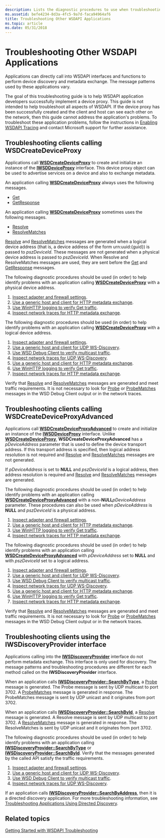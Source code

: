 ```yaml
---
description: Lists the diagnostic procedures to use when troubleshooting WSDAPI applications.
ms.assetid: befe4234-8d3a-4fc5-9a7d-faca94964af6
title: Troubleshooting Other WSDAPI Applications
ms.topic: article
ms.date: 05/31/2018
---
```


# Troubleshooting Other WSDAPI Applications

Applications can directly call into WSDAPI interfaces and functions to perform device discovery and metadata exchange. The message patterns used by these applications vary.

The goal of this troubleshooting guide is to help WSDAPI application developers successfully implement a device proxy. This guide is not intended to help troubleshoot all aspects of WSDAPI. If the device proxy has been successfully created and the client and host can see each other on the network, then this guide cannot address the application's problems. To troubleshoot these application problems, follow the instructions in [Enabling WSDAPI Tracing](enabling-wsdapi-tracing.md) and contact Microsoft support for further assistance.

## Troubleshooting clients calling WSDCreateDeviceProxy

Applications call [**WSDCreateDeviceProxy**](/windows/desktop/api/WsdClient/nf-wsdclient-wsdcreatedeviceproxy) to create and initialize an instance of the [**IWSDDeviceProxy**](/windows/desktop/api/WsdClient/nn-wsdclient-iwsddeviceproxy) interface. This device proxy object can be used to advertise services on a device and also to exchange metadata.

An application calling [**WSDCreateDeviceProxy**](/windows/desktop/api/WsdClient/nf-wsdclient-wsdcreatedeviceproxy) always uses the following messages.

-   [Get](get--metadata-exchange--http-request-and-message.md)
-   [GetResponse](getresponse--metadata-exchange--message.md)

An application calling [**WSDCreateDeviceProxy**](/windows/desktop/api/WsdClient/nf-wsdclient-wsdcreatedeviceproxy) sometimes uses the following messages.

-   [Resolve](resolve-message.md)
-   [ResolveMatches](resolvematches-message.md)

[Resolve](resolve-message.md) and [ResolveMatches](resolvematches-message.md) messages are generated when a logical device address (that is, a device address of the form urn:uuid:{guid}) is passed to *pszDeviceId*. These messages are not generated when a physical device address is passed to *pszDeviceId*. When Resolve and ResolveMatches messages are used, they are sent before the [Get](get--metadata-exchange--http-request-and-message.md) and [GetResponse](getresponse--metadata-exchange--message.md) messages.

The following diagnostic procedures should be used (in order) to help identify problems with an application calling [**WSDCreateDeviceProxy**](/windows/desktop/api/WsdClient/nf-wsdclient-wsdcreatedeviceproxy) with a physical device address.

1.  [Inspect adapter and firewall settings](inspecting-adapter-and-firewall-settings.md).
2.  [Use a generic host and client for HTTP metadata exchange](using-a-generic-host-and-client-for-http-metadata-exchange.md).
3.  [Use WinHTTP logging to verify Get traffic](using-winhttp-logging-to-verify-get-traffic.md).
4.  [Inspect network traces for HTTP metadata exchange](inspecting-network-traces-for-http-metadata-exchange.md).

The following diagnostic procedures should be used (in order) to help identify problems with an application calling [**WSDCreateDeviceProxy**](/windows/desktop/api/WsdClient/nf-wsdclient-wsdcreatedeviceproxy) with a logical device address.

1.  [Inspect adapter and firewall settings](inspecting-adapter-and-firewall-settings.md).
2.  [Use a generic host and client for UDP WS-Discovery](using-a-generic-host-and-client-for-udp-ws-discovery.md).
3.  [Use WSD Debug Client to verify multicast traffic](using-wsddebug-client-to-verify-multicast-traffic.md).
4.  [Inspect network traces for UDP WS-Discovery](inspecting-network-traces-for-udp-ws-discovery.md).
5.  [Use a generic host and client for HTTP metadata exchange](using-a-generic-host-and-client-for-http-metadata-exchange.md).
6.  [Use WinHTTP logging to verify Get traffic](using-winhttp-logging-to-verify-get-traffic.md).
7.  [Inspect network traces for HTTP metadata exchange](inspecting-network-traces-for-http-metadata-exchange.md).

Verify that [Resolve](resolve-message.md) and [ResolveMatches](resolvematches-message.md) messages are generated and meet traffic requirements. It is not necessary to look for [Probe](probe-message.md) or [ProbeMatches](probematches-message.md) messages in the WSD Debug Client output or in the network traces.

## Troubleshooting clients calling WSDCreateDeviceProxyAdvanced

Applications call [**WSDCreateDeviceProxyAdvanced**](/windows/desktop/api/WsdClient/nf-wsdclient-wsdcreatedeviceproxyadvanced) to create and initialize an instance of the [**IWSDDeviceProxy**](/windows/desktop/api/WsdClient/nn-wsdclient-iwsddeviceproxy) interface. Unlike [**WSDCreateDeviceProxy**](/windows/desktop/api/WsdClient/nf-wsdclient-wsdcreatedeviceproxy), **WSDCreateDeviceProxyAdvanced** has a *pDeviceAddress* parameter that is used to define the device transport address. If this transport address is specified, then logical address resolution is not required and [Resolve](resolve-message.md) and [ResolveMatches](resolvematches-message.md) messages are not generated.

If *pDeviceAddress* is set to **NULL** and *pszDeviceId* is a logical address, then address resolution is required and [Resolve](resolve-message.md) and [ResolveMatches](resolvematches-message.md) messages are generated.

The following diagnostic procedures should be used (in order) to help identify problems with an application calling [**WSDCreateDeviceProxyAdvanced**](/windows/desktop/api/WsdClient/nf-wsdclient-wsdcreatedeviceproxyadvanced) with a non-**NULL***pDeviceAddress* parameter. These procedures can also be used when *pDeviceAddress* is **NULL** and *pszDeviceId* is a physical address.

1.  [Inspect adapter and firewall settings](inspecting-adapter-and-firewall-settings.md).
2.  [Use a generic host and client for HTTP metadata exchange](using-a-generic-host-and-client-for-http-metadata-exchange.md).
3.  [Use WinHTTP logging to verify Get traffic](using-winhttp-logging-to-verify-get-traffic.md).
4.  [Inspect network traces for HTTP metadata exchange](inspecting-network-traces-for-http-metadata-exchange.md).

The following diagnostic procedures should be used (in order) to help identify problems with an application calling [**WSDCreateDeviceProxyAdvanced**](/windows/desktop/api/WsdClient/nf-wsdclient-wsdcreatedeviceproxyadvanced) with *pDeviceAddress* set to **NULL** and with *pszDeviceId* set to a logical address.

1.  [Inspect adapter and firewall settings](inspecting-adapter-and-firewall-settings.md).
2.  [Use a generic host and client for UDP WS-Discovery](using-a-generic-host-and-client-for-udp-ws-discovery.md).
3.  [Use WSD Debug Client to verify multicast traffic](using-wsddebug-client-to-verify-multicast-traffic.md).
4.  [Inspect network traces for UDP WS-Discovery](inspecting-network-traces-for-udp-ws-discovery.md).
5.  [Use a generic host and client for HTTP metadata exchange](using-a-generic-host-and-client-for-http-metadata-exchange.md).
6.  [Use WinHTTP logging to verify Get traffic](using-winhttp-logging-to-verify-get-traffic.md).
7.  [Inspect network traces for HTTP metadata exchange](inspecting-network-traces-for-http-metadata-exchange.md).

Verify that [Resolve](resolve-message.md) and [ResolveMatches](resolvematches-message.md) messages are generated and meet traffic requirements. It is not necessary to look for [Probe](probe-message.md) or [ProbeMatches](probematches-message.md) messages in the WSD Debug Client output or in the network traces.

## Troubleshooting clients using the IWSDiscoveryProvider interface

Applications calling into the [**IWSDiscoveryProvider**](/windows/desktop/api/WsdDisco/nn-wsddisco-iwsdiscoveryprovider) interface do not perform metadata exchange. This interface is only used for discovery. The message patterns and troubleshooting procedures are different for each method called on the **IWSDiscoveryProvider** interface.

When an application calls [**IWSDiscoveryProvider::SearchByType**](/windows/desktop/api/WsdDisco/nf-wsddisco-iwsdiscoveryprovider-searchbytype), a [Probe](probe-message.md) message is generated. The Probe message is sent by UDP multicast to port 3702. A [ProbeMatches](probematches-message.md) message is generated in response. The ProbeMatches message is sent by UDP unicast and it originates from port 3702.

When an application calls [**IWSDiscoveryProvider::SearchById**](/windows/desktop/api/WsdDisco/nf-wsddisco-iwsdiscoveryprovider-searchbyid), a [Resolve](resolve-message.md) message is generated. A Resolve message is sent by UDP multicast to port 3702. A [ResolveMatches](resolvematches-message.md) message is generated in response. The ResolveMatches is sent by UDP unicast and it originates from port 3702.

The following diagnostic procedures should be used (in order) to help identify problems with an application calling [**IWSDiscoveryProvider::SearchByType**](/windows/desktop/api/WsdDisco/nf-wsddisco-iwsdiscoveryprovider-searchbytype) or [**IWSDiscoveryProvider::SearchById**](/windows/desktop/api/WsdDisco/nf-wsddisco-iwsdiscoveryprovider-searchbyid). Verify that the messages generated by the called API satisfy the traffic requirements.

1.  [Inspect adapter and firewall settings](inspecting-adapter-and-firewall-settings.md).
2.  [Use a generic host and client for UDP WS-Discovery](using-a-generic-host-and-client-for-udp-ws-discovery.md).
3.  [Use WSD Debug Client to verify multicast traffic](using-wsddebug-client-to-verify-multicast-traffic.md).
4.  [Inspect network traces for UDP WS-Discovery](inspecting-network-traces-for-udp-ws-discovery.md).

If an application calls [**IWSDiscoveryProvider::SearchByAddress**](/windows/desktop/api/WsdDisco/nf-wsddisco-iwsdiscoveryprovider-searchbyaddress), then it is a directed discovery application. For more troubleshooting information, see [Troubleshooting Applications Using Directed Discovery](troubleshooting-applications-using-directed-discovery.md).

## Related topics

<dl> <dt>

[Getting Started with WSDAPI Troubleshooting](getting-started-with-wsdapi-troubleshooting.md)
</dt> </dl>

 

 



